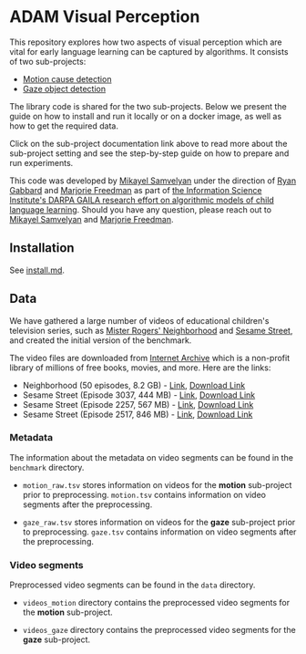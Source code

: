 # ADAM Visual Perception

This repository explores how two aspects of visual perception
which are vital for early language learning
can be captured by algorithms.
It consists of two sub-projects:

- [Motion cause detection](doc/motion_cause_detection.md)
- [Gaze object detection](doc/gaze_object_detection.md)

The library code is shared for the two sub-projects. Below we present the guide on how to install and run it locally or on a docker image, as well as how to get the required data. 

Click on the sub-project documentation link above to read more about the sub-project setting and see the step-by-step guide on how to prepare and run experiments.

This code was developed by [Mikayel Samvelyan](https://github.com/samvelyan) under the direction of [Ryan Gabbard](https://github.com/gabbard) and [Marjorie Freedman](https://www.isi.edu/people/mrf/about) as part of [the Information Science Institute's DARPA GAILA research effort on algorithmic models of child language learning](https://github.com/isi-vista/adam).  Should you have any question, please reach out to [Mikayel Samvelyan](mailto:mikayel@samvelyan.com) and [Marjorie Freedman](mailto:mrf@isi.edu).

## Installation

See [install.md](doc/install.md).

## Data

We have gathered a large number of videos of educational children's television series, such as [Mister Rogers' Neighborhood](https://en.wikipedia.org/wiki/Mister_Rogers%27_Neighborhood) and [Sesame Street](https://en.wikipedia.org/wiki/Sesame_Street), and created the initial version of the benchmark.

The video files are downloaded from [Internet Archive](https://archive.org/) which is a non-profit library of millions of free books, movies, and more. Here are the links:

- Neighborhood (50 episodes, 8.2 GB) - [Link](https://archive.org/details/MisterRogersNeighborhoodEpisodes), [Download Link](https://archive.org/compress/MisterRogersNeighborhoodEpisodes/formats=MATROSKA&file=/MisterRogersNeighborhoodEpisodes.zip)
- Sesame Street (Episode 3037, 444 MB) - [Link](https://archive.org/details/sesame3037), [Download Link](https://ia801006.us.archive.org/1/items/sesame3037/3037.mp4)
- Sesame Street (Episode 2257, 567 MB) - [Link](https://archive.org/details/SesameStreet2257), [Download Link](https://ia803009.us.archive.org/31/items/SesameStreet2257/Sesame-Street-_2257_.mp4)
- Sesame Street (Episode 2517, 846 MB) - [Link](https://archive.org/details/sesamestreetepisode2517convertvideoonline.com), [Download Link](https://ia803107.us.archive.org/11/items/sesamestreetepisode2517convertvideoonline.com/Sesame%20Street%20%28Episode%202517%29%20%28convert-video-online.com%29.mp4)

### Metadata

The information about the metadata on video segments can be found in the `benchmark` directory. 

- `motion_raw.tsv` stores information on videos for the **motion** sub-project prior to preprocessing. `motion.tsv` contains information on video segments after the preprocessing.

- `gaze_raw.tsv` stores information on videos for the **gaze** sub-project prior to preprocessing. `gaze.tsv` contains information on video segments after the preprocessing.

### Video segments

Preprocessed video segments can be found in the `data` directory.

- `videos_motion` directory contains the preprocessed video segments for the **motion** sub-project.

- `videos_gaze` directory contains the preprocessed video segments for the **gaze** sub-project.
